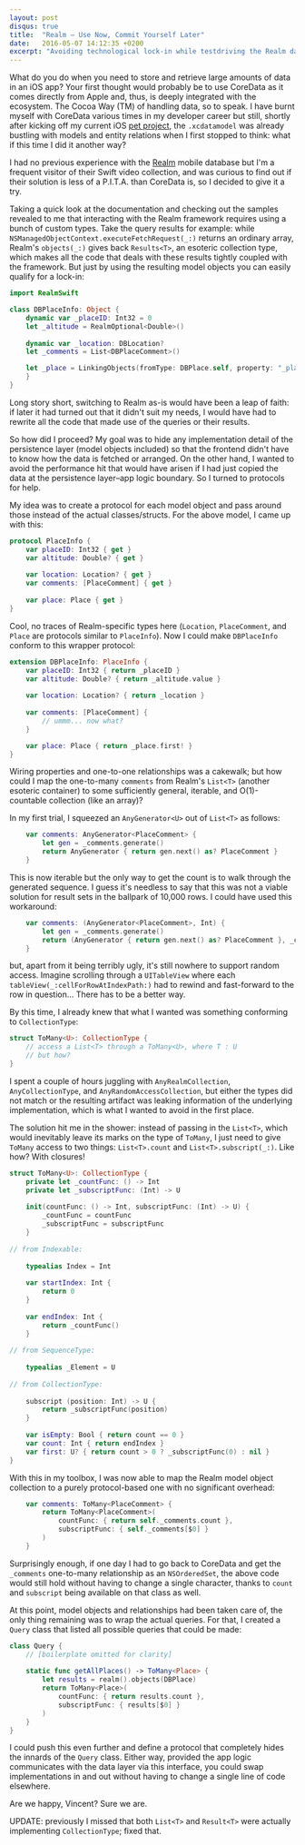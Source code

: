 ```yaml
---
layout: post
disqus: true
title:  "Realm – Use Now, Commit Yourself Later"
date:   2016-05-07 14:12:35 +0200
excerpt: "Avoiding technological lock-in while testdriving the Realm database aka. how to have your cake and eat it too?"
---
```


What do you do when you need to store and retrieve large amounts of data in an iOS app? Your first thought would probably be to use CoreData as it comes directly from Apple and, thus, is deeply integrated with the ecosystem. The Cocoa Way (TM) of handling data, so to speak. I have burnt myself with CoreData various times in my developer career but still, shortly after kicking off my current iOS [pet project](https://github.com/lvsti/Towel), the `.xcdatamodel` was already bustling with models and entity relations when I first stopped to think: what if this time I did it another way?

I had no previous experience with the [Realm](https://realm.io) mobile database but I'm a frequent visitor of their Swift video collection, and was curious to find out if their solution is less of a P.I.T.A. than CoreData is, so I decided to give it a try. 

Taking a quick look at the documentation and checking out the samples revealed to me that interacting with the Realm framework requires using a bunch of custom types. Take the query results for example: while `NSManagedObjectContext.executeFetchRequest(_:)` returns an ordinary array, Realm's `objects(_:)` gives back `Results<T>`, an esoteric collection type, which makes all the code that deals with these results tightly coupled with the framework. But just by using the resulting model objects you can easily qualify for a lock-in:

```swift
import RealmSwift

class DBPlaceInfo: Object {
    dynamic var _placeID: Int32 = 0
    let _altitude = RealmOptional<Double>()
    
    dynamic var _location: DBLocation?
    let _comments = List<DBPlaceComment>()

    let _place = LinkingObjects(fromType: DBPlace.self, property: "_placeInfo")
    }
}
```

Long story short, switching to Realm as-is would have been a leap of faith: if later it had turned out that it didn't suit my needs, I would have had to rewrite all the code that made use of the queries or their results.

So how did I proceed? My goal was to hide any implementation detail of the persistence layer (model objects included) so that the frontend didn't have to know how the data is fetched or arranged. On the other hand, I wanted to avoid the performance hit that would have arisen if I had just copied the data at the persistence layer&ndash;app logic boundary. So I turned to protocols for help.

My idea was to create a protocol for each model object and pass around those instead of the actual classes/structs. For the above model, I came up with this:

```swift
protocol PlaceInfo {
    var placeID: Int32 { get }
    var altitude: Double? { get }
    
    var location: Location? { get }
    var comments: [PlaceComment] { get }
    
    var place: Place { get }
}
```

Cool, no traces of Realm-specific types here (`Location`, `PlaceComment`, and `Place` are protocols similar to `PlaceInfo`). Now I could make `DBPlaceInfo` conform to this wrapper protocol:

```swift
extension DBPlaceInfo: PlaceInfo {
    var placeID: Int32 { return _placeID }
    var altitude: Double? { return _altitude.value }
    
    var location: Location? { return _location }
    
    var comments: [PlaceComment] {
        // ummm... now what?
    }

    var place: Place { return _place.first! }
}
```

Wiring properties and one-to-one relationships was a cakewalk; but how could I map the one-to-many `comments` from Realm's `List<T>` (another esoteric container) to some sufficiently general, iterable, and O(1)-countable collection (like an array)?

In my first trial, I squeezed an `AnyGenerator<U>` out of `List<T>` as follows:

```swift
    var comments: AnyGenerator<PlaceComment> {
        let gen = _comments.generate()
        return AnyGenerator { return gen.next() as? PlaceComment }
    }
```

This is now iterable but the only way to get the count is to walk through the generated sequence. I guess it's needless to say that this was not a viable solution for result sets in the ballpark of 10,000 rows. I could have used this workaround:

```swift
    var comments: (AnyGenerator<PlaceComment>, Int) {
        let gen = _comments.generate()
        return (AnyGenerator { return gen.next() as? PlaceComment }, _comments.count)
    }
```

but, apart from it being terribly ugly, it's still nowhere to support random access. Imagine scrolling through a `UITableView` where each `tableView(_:cellForRowAtIndexPath:)` had to rewind and fast-forward  to the row in question... There has to be a better way.

By this time, I already knew that what I wanted was something conforming to `CollectionType`:

```swift
struct ToMany<U>: CollectionType {
    // access a List<T> through a ToMany<U>, where T : U
    // but how?
}
```

I spent a couple of hours juggling with `AnyRealmCollection`, `AnyCollectionType`, and `AnyRandomAccessCollection`, but either the types did not match or the resulting artifact was leaking information of the underlying implementation, which is what I wanted to avoid in the first place.

The solution hit me in the shower: instead of passing in the `List<T>`, which would inevitably leave its marks on the type of `ToMany`, I just need to give `ToMany` access to two things: `List<T>.count` and `List<T>.subscript(_:)`. Like how? With closures!

```swift
struct ToMany<U>: CollectionType {
    private let _countFunc: () -> Int
    private let _subscriptFunc: (Int) -> U
    
    init(countFunc: () -> Int, subscriptFunc: (Int) -> U) {
        _countFunc = countFunc
        _subscriptFunc = subscriptFunc
    }
    
// from Indexable:
    
    typealias Index = Int
    
    var startIndex: Int {
        return 0
    }
    
    var endIndex: Int {
        return _countFunc()
    }
    
// from SequenceType:
    
    typealias _Element = U
    
// from CollectionType:
    
    subscript (position: Int) -> U {
        return _subscriptFunc(position)
    }
    
    var isEmpty: Bool { return count == 0 }
    var count: Int { return endIndex }
    var first: U? { return count > 0 ? _subscriptFunc(0) : nil }
}
```

With this in my toolbox, I was now able to map the Realm model object collection to a purely protocol-based one with no significant overhead:

```swift
    var comments: ToMany<PlaceComment> {
        return ToMany<PlaceComment>(
            countFunc: { return self._comments.count },
            subscriptFunc: { self._comments[$0] }
        )
    }
```

Surprisingly enough, if one day I had to go back to CoreData and get the `_comments` one-to-many relationship as an `NSOrderedSet`, the above code would still hold without having to change a single character, thanks to `count` and `subscript` being available on that class as well.

At this point, model objects and relationships had been taken care of, the only thing remaining was to wrap the actual queries. For that, I created a `Query` class that listed all possible queries that could be made:

```swift
class Query {
    // [boilerplate omitted for clarity]
    
    static func getAllPlaces() -> ToMany<Place> {
        let results = realm().objects(DBPlace)
        return ToMany<Place>(
            countFunc: { return results.count }, 
            subscriptFunc: { results[$0] }
        )
    }
}
```

I could push this even further and define a protocol that completely hides the innards of the `Query` class. Either way, provided the app logic communicates with the data layer via this interface, you could swap implementations in and out without having to change a single line of code elsewhere.

Are we happy, Vincent? Sure we are.

UPDATE: previously I missed that both `List<T>` and `Result<T>` were actually implementing `CollectionType`; fixed that.
